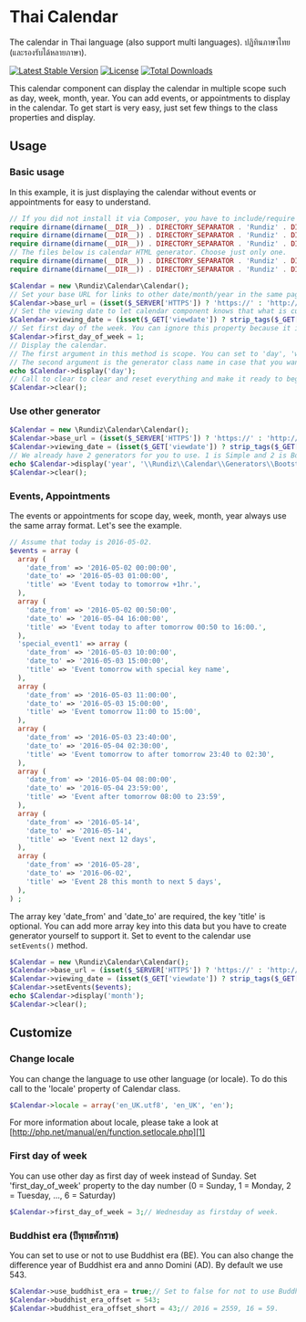 # Thai Calendar

The calendar in Thai language (also support multi languages). ปฏิทินภาษาไทย (และรองรับได้หลายภาษา).

[![Latest Stable Version](https://poser.pugx.org/rundiz/thai-calendar/v/stable)](https://packagist.org/packages/rundiz/thai-calendar)
[![License](https://poser.pugx.org/rundiz/thai-calendar/license)](https://packagist.org/packages/rundiz/thai-calendar)
[![Total Downloads](https://poser.pugx.org/rundiz/thai-calendar/downloads)](https://packagist.org/packages/rundiz/thai-calendar)

This calendar component can display the calendar in multiple scope such as day, week, month, year. You can add events, or appointments to display in the calendar.
To get start is very easy, just set few things to the class properties and display.

## Usage
### Basic usage
In this example, it is just displaying the calendar without events or appointments for easy to understand.

```php
// If you did not install it via Composer, you have to include/require these files.
require dirname(dirname(__DIR__)) . DIRECTORY_SEPARATOR . 'Rundiz' . DIRECTORY_SEPARATOR . 'Calendar' . DIRECTORY_SEPARATOR . 'Calendar.php';
require dirname(dirname(__DIR__)) . DIRECTORY_SEPARATOR . 'Rundiz' . DIRECTORY_SEPARATOR . 'Calendar' . DIRECTORY_SEPARATOR . 'Generators' . DIRECTORY_SEPARATOR . 'GeneratorInterface.php';
require dirname(dirname(__DIR__)) . DIRECTORY_SEPARATOR . 'Rundiz' . DIRECTORY_SEPARATOR . 'Calendar' . DIRECTORY_SEPARATOR . 'Generators' . DIRECTORY_SEPARATOR . 'GeneratorAbstractClass.php';
// The files below is calendar HTML generator. Choose just only one.
require dirname(dirname(__DIR__)) . DIRECTORY_SEPARATOR . 'Rundiz' . DIRECTORY_SEPARATOR . 'Calendar' . DIRECTORY_SEPARATOR . 'Generators' . DIRECTORY_SEPARATOR . 'Simple.php';
require dirname(dirname(__DIR__)) . DIRECTORY_SEPARATOR . 'Rundiz' . DIRECTORY_SEPARATOR . 'Calendar' . DIRECTORY_SEPARATOR . 'Generators' . DIRECTORY_SEPARATOR . 'Bootstrap3.php';

$Calendar = new \Rundiz\Calendar\Calendar();
// Set your base URL for links to other date/month/year in the same page.
$Calendar->base_url = (isset($_SERVER['HTTPS']) ? 'https://' : 'http://') . $_SERVER['HTTP_HOST'] . $_SERVER['PHP_SELF'];
// Set the viewing date to let calendar component knows that what is currently date you are looking at.
$Calendar->viewing_date = (isset($_GET['viewdate']) ? strip_tags($_GET['viewdate']) : date('Y-m-d'));
// Set first day of the week. You can ignore this property because it is set to 0 (Sunday) by default. Set to 0 for Sunday, 1 for Monday to 6 for Saturday.
$Calendar->first_day_of_week = 1;
// Display the calendar. 
// The first argument in this method is scope. You can set to 'day', 'week', 'month', 'year'.
// The second argument is the generator class name in case that you want something different.
echo $Calendar->display('day');
// Call to clear to clear and reset everything and make it ready to begins again.
$Calendar->clear();
```

### Use other generator
```php
$Calendar = new \Rundiz\Calendar\Calendar();
$Calendar->base_url = (isset($_SERVER['HTTPS']) ? 'https://' : 'http://') . $_SERVER['HTTP_HOST'] . $_SERVER['PHP_SELF'];
$Calendar->viewing_date = (isset($_GET['viewdate']) ? strip_tags($_GET['viewdate']) : date('Y-m-d'));
// We already have 2 generators for you to use. 1 is Simple and 2 is Bootstrap3. Use its class name in second argument of display() method.
echo $Calendar->display('year', '\\Rundiz\\Calendar\\Generators\\Bootstrap3');
$Calendar->clear();
```

### Events, Appointments
The events or appointments for scope day, week, month, year always use the same array format. Let's see the example.

```php
// Assume that today is 2016-05-02.
$events = array (
  array (
    'date_from' => '2016-05-02 00:00:00',
    'date_to' => '2016-05-03 01:00:00',
    'title' => 'Event today to tomorrow +1hr.',
  ),
  array (
    'date_from' => '2016-05-02 00:50:00',
    'date_to' => '2016-05-04 16:00:00',
    'title' => 'Event today to after tomorrow 00:50 to 16:00.',
  ),
  'special_event1' => array (
    'date_from' => '2016-05-03 10:00:00',
    'date_to' => '2016-05-03 15:00:00',
    'title' => 'Event tomorrow with special key name',
  ),
  array (
    'date_from' => '2016-05-03 11:00:00',
    'date_to' => '2016-05-03 15:00:00',
    'title' => 'Event tomorrow 11:00 to 15:00',
  ),
  array (
    'date_from' => '2016-05-03 23:40:00',
    'date_to' => '2016-05-04 02:30:00',
    'title' => 'Event tomorrow to after tomorrow 23:40 to 02:30',
  ),
  array (
    'date_from' => '2016-05-04 08:00:00',
    'date_to' => '2016-05-04 23:59:00',
    'title' => 'Event after tomorrow 08:00 to 23:59',
  ),
  array (
    'date_from' => '2016-05-14',
    'date_to' => '2016-05-14',
    'title' => 'Event next 12 days',
  ),
  array (
    'date_from' => '2016-05-28',
    'date_to' => '2016-06-02',
    'title' => 'Event 28 this month to next 5 days',
  ),
) ;
```

The array key 'date_from' and 'date_to' are required, the key 'title' is optional. You can add more array key into this data but you have to create generator yourself to support it.
Set to event to the calendar use `setEvents()` method.

```php
$Calendar = new \Rundiz\Calendar\Calendar();
$Calendar->base_url = (isset($_SERVER['HTTPS']) ? 'https://' : 'http://') . $_SERVER['HTTP_HOST'] . $_SERVER['PHP_SELF'];
$Calendar->viewing_date = (isset($_GET['viewdate']) ? strip_tags($_GET['viewdate']) : date('Y-m-d'));
$Calendar->setEvents($events);
echo $Calendar->display('month');
$Calendar->clear();
```

## Customize
### Change locale
You can change the language to use other language (or locale). To do this call to the 'locale' property of Calendar class.
```php
$Calendar->locale = array('en_UK.utf8', 'en_UK', 'en');
```
For more information about locale, please take a look at [http://php.net/manual/en/function.setlocale.php][1]

### First day of week
You can use other day as first day of week instead of Sunday. Set 'first_day_of_week' property to the day number (0 = Sunday, 1 = Monday, 2 = Tuesday, ..., 6 = Saturday)
```php
$Calendar->first_day_of_week = 3;// Wednesday as firstday of week.
```

### Buddhist era (ปีพุทธศักราช)
You can set to use or not to use Buddhist era (BE). You can also change the difference year of Buddhist era and anno Domini (AD). By default we use 543.
```php
$Calendar->use_buddhist_era = true;// Set to false for not to use Buddhist era.
$Calendar->buddhist_era_offset = 543;
$Calendar->buddhist_era_offset_short = 43;// 2016 = 2559, 16 = 59.
```

[1]: http://php.net/manual/en/function.setlocale.php